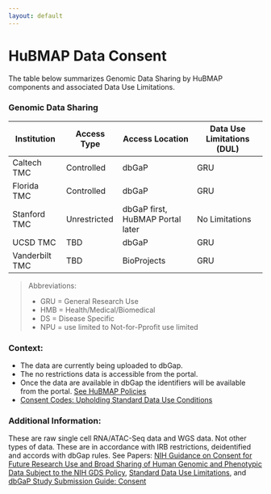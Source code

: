 ```yaml
---
layout: default
---
```

# HuBMAP Data Consent
The table below summarizes Genomic Data Sharing by HuBMAP components and associated Data Use Limitations.


### Genomic Data Sharing

|Institution|Access Type|Access Location|Data Use Limitations (DUL)|
|---|---|---|---|
|Caltech TMC|Controlled|dbGaP|GRU|
|Florida TMC|Controlled|dbGaP|GRU|
|Stanford TMC|Unrestricted|dbGaP first, HuBMAP Portal later|No Limitations|
|UCSD TMC|TBD|dbGaP|GRU|
|Vanderbilt TMC|TBD|BioProjects|GRU|

>Abbreviations:
> - GRU = General Research Use
> - HMB = Health/Medical/Biomedical
> - DS = Disease Specific
> - NPU = use limited to Not-for-Pprofit use limited

### Context:
- The data are currently being uploaded to dbGap. 
- The no restrictions data is accessible from the portal. 
- Once the data are available in dbGap the identifiers will be available from the portal. [See HuBMAP Policies](https://hubmapconsortium.org/policies/) 
- [Consent Codes: Upholding Standard Data Use Conditions](https://journals.plos.org/plosgenetics/article?id=10.1371/journal.pgen.1005772)

### Additional Information: 
These are raw single cell RNA/ATAC-Seq data and WGS data. Not other types of data. These are in accordance with IRB restrictions, deidentified and accords with dbGap rules. 
See Papers: [NIH Guidance on Consent for Future Research Use and Broad Sharing of Human Genomic and Phenotypic Data Subject to the  NIH GDS Policy](https://osp.od.nih.gov/wp-content/uploads/NIH_Guidance_on_Elements_of_Consent_under_the_GDS_Policy_07-13-2015.pdf), [Standard Data Use Limitations](https://osp.od.nih.gov/wp-content/uploads/standard_data_use_limitations.pdf), and [dbGaP Study Submission Guide: Consent](https://www.ncbi.nlm.nih.gov/gap/docs/submissionguide/#consentgloss)
